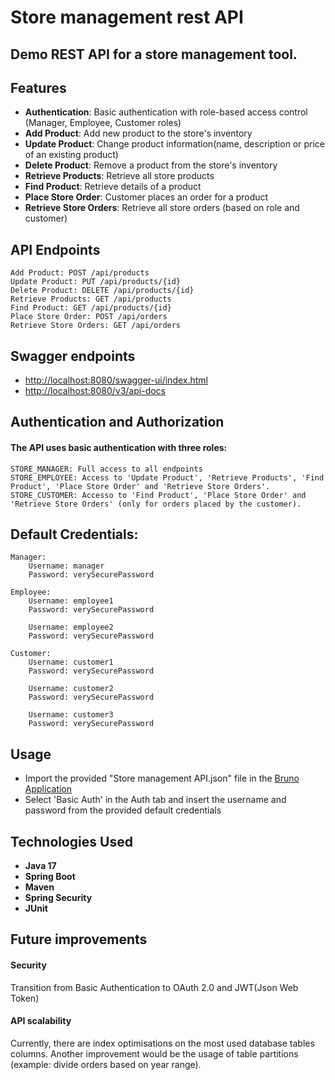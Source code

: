 # Store management rest API
## Demo REST API for a store management tool.

## Features
- **Authentication**: Basic authentication with role-based access control (Manager, Employee, Customer roles)
- **Add Product**: Add new product to the store's inventory
- **Update Product**: Change product information(name, description or price of an existing product)
- **Delete Product**: Remove a product from the store's inventory
- **Retrieve Products**: Retrieve all store products
- **Find Product**: Retrieve details of a product
- **Place Store Order**: Customer places an order for a product
- **Retrieve Store Orders**: Retrieve all store orders (based on role and customer)

## API Endpoints
    Add Product: POST /api/products
    Update Product: PUT /api/products/{id}
    Delete Product: DELETE /api/products/{id}
    Retrieve Products: GET /api/products
    Find Product: GET /api/products/{id}
    Place Store Order: POST /api/orders
    Retrieve Store Orders: GET /api/orders

## Swagger endpoints
- [http://localhost:8080/swagger-ui/index.html](http://localhost:8080/swagger-ui/index.html)
- [http://localhost:8080/v3/api-docs](http://localhost:8080/v3/api-docs)

## Authentication and Authorization
#### The API uses basic authentication with three roles:
    STORE_MANAGER: Full access to all endpoints
    STORE_EMPLOYEE: Access to 'Update Product', 'Retrieve Products', 'Find Product', 'Place Store Order' and 'Retrieve Store Orders'.
    STORE_CUSTOMER: Accesso to 'Find Product', 'Place Store Order' and 'Retrieve Store Orders' (only for orders placed by the customer).

## Default Credentials:
    Manager:
        Username: manager
        Password: verySecurePassword

    Employee:
        Username: employee1
        Password: verySecurePassword

        Username: employee2
        Password: verySecurePassword

    Customer:
        Username: customer1
        Password: verySecurePassword

        Username: customer2
        Password: verySecurePassword

        Username: customer3
        Password: verySecurePassword

## Usage
- Import the provided "Store management API.json" file in the [Bruno Application](https://github.com/usebruno/bruno)
- Select 'Basic Auth' in the Auth tab and insert the username and password from the provided default credentials 

## Technologies Used
- **Java 17**
- **Spring Boot**
- **Maven**
- **Spring Security**
- **JUnit**

## Future improvements
#### Security
Transition from Basic Authentication to OAuth 2.0 and JWT(Json Web Token)

#### API scalability
Currently, there are index optimisations on the most used database tables columns.
Another improvement would be the usage of table partitions (example: divide orders based on year range).
